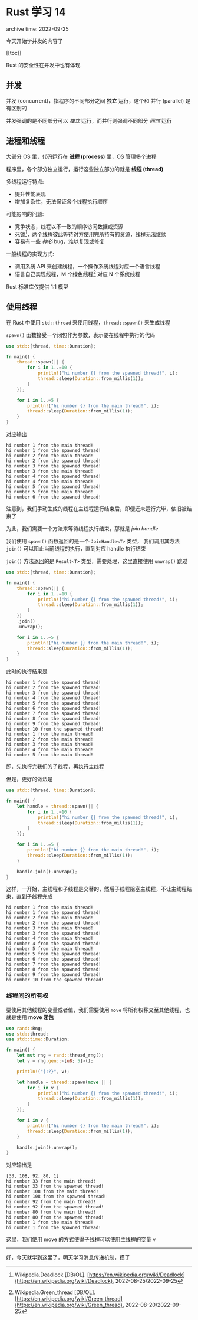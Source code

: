 # Rust 学习 14

<p class="archive-time">archive time: 2022-09-25</p>

<p class="sp-comment">今天开始学并发的内容了</p>

[[toc]]

Rust 的安全性在并发中也有体现

## 并发

并发 (concurrent)，指程序的不同部分之间 **独立** 运行，这个和 并行 (parallel) 是有区别的

并发强调的是不同部分可以 _独立_ 运行，而并行则强调不同部分 _同时_ 运行

## 进程和线程

大部分 OS 里，代码运行在 **进程 (process)** 里，OS 管理多个进程

程序里，各个部分独立运行，运行这些独立部分的就是 **线程 (thread)**

多线程运行特点:

- 提升性能表现
- 增加复杂性，无法保证各个线程执行顺序

可能影响的问题:

- 竞争状态，线程以不一致的顺序访问数据或资源
- 死锁[^1]，两个线程彼此等待对方使用完所持有的资源，线程无法继续
- 容易有一些 _神必_ bug，难以复现或修复

一般线程的实现方式:

- 调用系统 API 来创建线程，一个操作系统线程对应一个语言线程
- 语言自己实现线程，M 个绿色线程[^2] 对应 N 个系统线程

Rust 标准库仅提供 1:1 模型

## 使用线程

在 Rust 中使用 `std::thread` 来使用线程，`thread::spawn()` 来生成线程

`spawn()` 函数接受一个闭包作为参数，表示要在线程中执行的代码

```rust
use std::{thread, time::Duration};

fn main() {
    thread::spawn(|| {
        for i in 1..=10 {
            println!("hi number {} from the spawned thread!", i);
            thread::sleep(Duration::from_millis(1));
        }
    });

    for i in 1..=5 {
        println!("hi number {} from the main thread!", i);
        thread::sleep(Duration::from_millis(1));
    }
}
```

对应输出

```text
hi number 1 from the main thread!
hi number 1 from the spawned thread!
hi number 2 from the main thread!
hi number 2 from the spawned thread!
hi number 3 from the spawned thread!
hi number 3 from the main thread!
hi number 4 from the spawned thread!
hi number 4 from the main thread!
hi number 5 from the spawned thread!
hi number 5 from the main thread!
hi number 6 from the spawned thread!
```

注意到，我们手动生成的线程在主线程运行结束后，即便还未运行完毕，依旧被结束了

为此，我们需要一个方法来等待线程执行结束，那就是 _join handle_

我们使用 `spawn()` 函数返回的是一个 `JoinHandle<T>` 类型，
我们调用其方法 `join()` 可以阻止当前线程的执行，直到对应 handle 执行结束

`join()` 方法返回的是 `Result<T>` 类型，需要处理，这里直接使用 `unwrap()` 跳过

```rust
use std::{thread, time::Duration};

fn main() {
    thread::spawn(|| {
        for i in 1..=10 {
            println!("hi number {} from the spawned thread!", i);
            thread::sleep(Duration::from_millis(1));
        }
    })
    .join()
    .unwrap();

    for i in 1..=5 {
        println!("hi number {} from the main thread!", i);
        thread::sleep(Duration::from_millis(1));
    }
}
```

此时的执行结果是

```text
hi number 1 from the spawned thread!
hi number 2 from the spawned thread!
hi number 3 from the spawned thread!
hi number 4 from the spawned thread!
hi number 5 from the spawned thread!
hi number 6 from the spawned thread!
hi number 7 from the spawned thread!
hi number 8 from the spawned thread!
hi number 9 from the spawned thread!
hi number 10 from the spawned thread!
hi number 1 from the main thread!
hi number 2 from the main thread!
hi number 3 from the main thread!
hi number 4 from the main thread!
hi number 5 from the main thread!
```

即，先执行完我们的子线程，再执行主线程

但是，更好的做法是

```rust
use std::{thread, time::Duration};

fn main() {
    let handle = thread::spawn(|| {
        for i in 1..=10 {
            println!("hi number {} from the spawned thread!", i);
            thread::sleep(Duration::from_millis(1));
        }
    });

    for i in 1..=5 {
        println!("hi number {} from the main thread!", i);
        thread::sleep(Duration::from_millis(1));
    }

    handle.join().unwrap();
}
```

这样，一开始，主线程和子线程是交替的，然后子线程阻塞主线程，不让主线程结束，直到子线程完成

```text
hi number 1 from the main thread!
hi number 1 from the spawned thread!
hi number 2 from the main thread!
hi number 2 from the spawned thread!
hi number 3 from the main thread!
hi number 3 from the spawned thread!
hi number 4 from the main thread!
hi number 4 from the spawned thread!
hi number 5 from the main thread!
hi number 5 from the spawned thread!
hi number 6 from the spawned thread!
hi number 7 from the spawned thread!
hi number 8 from the spawned thread!
hi number 9 from the spawned thread!
hi number 10 from the spawned thread!
```

### 线程间的所有权

要使用其他线程的变量或者值，我们需要使用 `move` 将所有权移交至其他线程，也就是使用 **move 闭包**

```rust
use rand::Rng;
use std::thread;
use std::time::Duration;

fn main() {
    let mut rng = rand::thread_rng();
    let v = rng.gen::<[u8; 5]>();

    println!("{:?}", v);

    let handle = thread::spawn(move || {
        for i in v {
            println!("hi number {} from the spawned thread!", i);
            thread::sleep(Duration::from_millis(1));
        }
    });

    for i in v {
        println!("hi number {} from the main thread!", i);
        thread::sleep(Duration::from_millis(1));
    }

    handle.join().unwrap();
}
```

对应输出是

```text
[33, 108, 92, 80, 1]
hi number 33 from the main thread!
hi number 33 from the spawned thread!
hi number 108 from the main thread!
hi number 108 from the spawned thread!
hi number 92 from the main thread!
hi number 92 from the spawned thread!
hi number 80 from the main thread!
hi number 80 from the spawned thread!
hi number 1 from the main thread!
hi number 1 from the spawned thread!
```

这里，我们使用 move 的方式使得子线程可以使用主线程的变量 v

---

好，今天就学到这里了，明天学习消息传递机制，摸了

[^1]:
    Wikipedia.Deadlock \[DB/OL\].
    [https://en.wikipedia.org/wiki/Deadlock](https://en.wikipedia.org/wiki/Deadlock),
    2022-08-25/2022-09-25

[^2]:
    Wikipedia.Green_thread \[DB/OL\].
    [https://en.wikipedia.org/wiki/Green_thread](https://en.wikipedia.org/wiki/Green_thread),
    2022-08-20/2022-09-25

